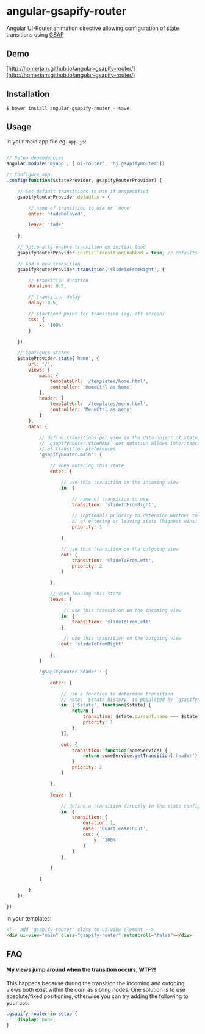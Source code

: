 # angular-gsapify-router

Angular UI-Router animation directive allowing configuration of state transitions using [GSAP](http://www.greensock.com/gsap-js/)

## Demo

[http://homerjam.github.io/angular-gsapify-router/](http://homerjam.github.io/angular-gsapify-router/)

## Installation

`$ bower install angular-gsapify-router --save`

## Usage

In your main app file eg. `app.js`:

```javascript

// Setup dependencies
angular.module('myApp', ['ui-router', 'hj.gsapifyRouter'])

// Configure app
.config(function($stateProvider, gsapifyRouterProvider) {

	// Set default transitions to use if unspecified
	gsapifyRouterProvider.defaults = {

        // name of transition to use or 'none'
        enter: 'fadeDelayed',

        leave: 'fade'

    };
    
	// Optionally enable transition on initial load
	gsapifyRouterProvider.initialTransitionEnabled = true; // defaults to false

	// Add a new transition
	gsapifyRouterProvider.transition('slideToFromRight', {

        // transition duration
        duration: 0.5,

        // transition delay
        delay: 0.5,

        // start/end point for transition (eg. off screen)
        css: {
            x: '100%'
        }

	});

	// Configure states
    $stateProvider.state('home', {
        url: '/',
        views: {
            main: {
                templateUrl: '/templates/home.html',
                controller: 'HomeCtrl as home'
            },
            header: {
                templateUrl: '/templates/menu.html',
                controller: 'MenuCtrl as menu'
            }
        },
        data: {

            // define transitions per view in the data object of state using
            // `gsapifyRouter.VIEWNAME` dot notation allows inheritance/overwriting
            // of transition preferences
            'gsapifyRouter.main': {

                // when entering this state
                enter: {

                    // use this transition on the incoming view
                    in: {

                        // name of transition to use
                        transition: 'slideToFromRight',

                        // (optional) priority to determine whether to use transition
                        // of entering or leaving state (highest wins)
                        priority: 1

                    },

                    // use this transition on the outgoing view
                    out: {
                        transition: 'slideToFromLeft',
                        priority: 2
                    }

                },

                // when leaving this state
                leave: {

                     // use this transition on the incoming view
                    in: {
                        transition: 'slideToFromLeft'
                    },

                     // use this transition on the outgoing view
                    out: 'slideToFromRight'

                },
            }

            'gsapifyRouter.header': {

                enter: {

                    // use a function to determine transition
                    // note: `$state.history` is populated by `gsapifyRouter` module, not `ui-router`
                    in: ['$state', function($state) {
                        return {
                            transition: $state.current.name === $state.history[$state.history.length - 2].name ? 'reverse' : 'normal',
                            priority: 1
                        };
                    }],

                    out: {
                        transition: function(someService) {
                            return someService.getTransition('header');
                        },
                        priority: 2
                    }

                },

                leave: {

                    // define a transition directly in the state config
                    in: {
                        transition: {
                            duration: 1,
                            ease: 'Quart.easeInOut',
                            css: {
                                y: '100%'
                            }
                        },
                    },

                },

            }

        }        
    });

});

```

In your templates:
```html
<!-- add 'gsapify-router' class to ui-view element -->
<div ui-view="main" class="gsapify-router" autoscroll="false"></div>
```

## FAQ

#### My views jump around when the transition occurs, WTF?!

This happens because during the transition the incoming and outgoing views both exist within the dom as sibling nodes. One solution is to use absolute/fixed positioning, otherwise you can try adding the following to your css.

```css
.gsapify-router-in-setup {
    display: none;
}
```
